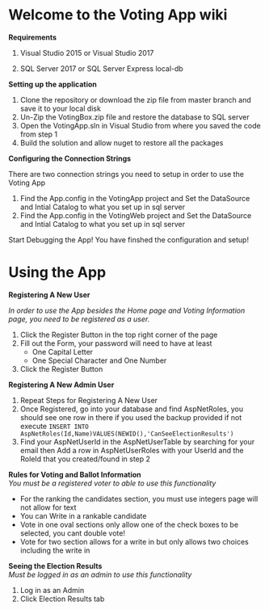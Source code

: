 # Welcome to the Voting App wiki

**Requirements**  

1. Visual Studio 2015 or Visual Studio 2017  

2. SQL Server 2017 or SQL Server Express local-db

**Setting up the application**  

1. Clone the repository or download the zip file from master branch and save it to your local disk
2. Un-Zip the VotingBox.zip file and restore the database to SQL server
3. Open the VotingApp.sln in Visual Studio from where you saved the code from step 1
4. Build the solution and allow nuget to restore all the packages

**Configuring the Connection Strings**

There are two connection strings you need to setup in order to use the Voting App

1. Find the App.config in the VotingApp project and Set the DataSource and Intial Catalog to what you set up in sql server
2. Find the App.config in the VotingWeb project and Set the DataSource and Intial Catalog to what you set up in sql server

Start Debugging the App! You have finshed the configuration and setup!


# Using the App

**Registering A New User**  

_In order to use the App besides the Home page and Voting Information page, you need to be registered as a user._

1. Click the Register Button in the top right corner of the page
2. Fill out the Form, your password will need to have at least
   * One Capital Letter
   * One Special Character and One Number
3. Click the Register Button

**Registering A New Admin User**  
1. Repeat Steps for Registering A New User
2. Once Registered, go into your database and find AspNetRoles, you should see one row in there if you used the backup provided if not execute `INSERT INTO AspNetRoles(Id,Name)VALUES(NEWID(),'CanSeeElectionResults') `
3. Find your AspNetUserId in the AspNetUserTable by searching for your email then Add a row in AspNetUserRoles with your UserId and the RoleId that you created/found in step 2

**Rules for Voting and Ballot Information**  
_You must be a registered voter to able to use this functionality_ 
* For the ranking the candidates section, you must use integers page will not allow for text
* You can Write in a rankable candidate
* Vote in one oval sections only allow one of the check boxes to be selected, you cant double vote!
* Vote for two section allows for a write in but only allows two choices including the write in

**Seeing the Election Results**  
_Must be logged in as an admin to use this functionality_
1. Log in as an Admin 
2. Click Election Results tab
